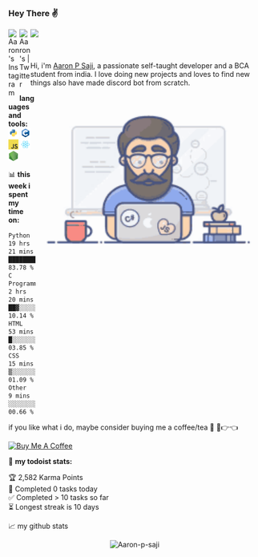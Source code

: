 ### Hey There ✌️
<a href="https://www.instagram.com/gtx_cosmic/">
  <img align="left" alt="Aaron's Instagram" width="22px" src="https://raw.githubusercontent.com/hussainweb/hussainweb/main/icons/instagram.png" />
</a>
<a href="https://twitter.com/aaronpsaji1">
  <img align="left" alt="Aaron's | Twitter" width="22px" src="https://raw.githubusercontent.com/peterthehan/peterthehan/master/assets/twitter.svg" />
</a>

![](https://visitor-badge.glitch.me/badge?page_id=Aaron-p-saji.Aaron-p-saji)

<br />

Hi, i'm [Aaron P Saji](https://www.facebook.com/aaron.saji.94/), a passionate self-taught developer and a BCA student from india. I love doing new projects and loves to find new things also have made discord bot from scratch.

<img align="right" alt="GIF" src="https://raw.githubusercontent.com/Aaron-p-saji/my-gifs/main/programmer.gif?raw=true" width="450" height="320" />
<!--   <img align="right" alt="GIF" src="https://github.com/abhisheknaiidu/abhisheknaiidu/blob/master/code.gif?raw=true" width="500" height="320" /> -->
  

**languages and tools:**  
<code><img height="20" src="https://raw.githubusercontent.com/github/explore/80688e429a7d4ef2fca1e82350fe8e3517d3494d/topics/python/python.png"></code>
<code><img height="20" src="https://raw.githubusercontent.com/github/explore/f3e22f0dca2be955676bc70d6214b95b13354ee8/topics/c/c.png"></code>
<code><img height="20" src="https://raw.githubusercontent.com/github/explore/80688e429a7d4ef2fca1e82350fe8e3517d3494d/topics/javascript/javascript.png"></code>
<code><img height="20" src="https://raw.githubusercontent.com/github/explore/80688e429a7d4ef2fca1e82350fe8e3517d3494d/topics/react/react.png"></code>
<code><img height="20" src="https://raw.githubusercontent.com/github/explore/80688e429a7d4ef2fca1e82350fe8e3517d3494d/topics/nodejs/nodejs.png"></code>

📊 **this week i spent my time on:**
<!--START_SECTION:waka-->

```text
Python          19 hrs 21 mins  █████████████████████░░░░   83.78 %
C Programming   2 hrs 20 mins   ██▓░░░░░░░░░░░░░░░░░░░░░░   10.14 %
HTML            53 mins         █░░░░░░░░░░░░░░░░░░░░░░░░   03.85 %
CSS             15 mins         ▒░░░░░░░░░░░░░░░░░░░░░░░░   01.09 %
Other           9 mins          ░░░░░░░░░░░░░░░░░░░░░░░░░   00.66 %
```

<!--END_SECTION:waka-->

if you like what i do, maybe consider buying me a coffee/tea 🍵 🥺👉👈

<a href="https://www.buymeacoffee.com/aaronp.saji" target="_blank"><img src="https://cdn.buymeacoffee.com/buttons/v2/default-red.png" alt="Buy Me A Coffee" width="150" ></a>

🚧 **my todoist stats:**
<!-- TODO-IST:START -->
🏆  2,582 Karma Points           
🌸  Completed 0 tasks today           
✅  Completed > 10 tasks so far           
⏳  Longest streak is 10 days
<!-- TODO-IST:END -->


📈 my github stats

<p align="center"> <img src="https://github-readme-stats.vercel.app/api?username=Aaron-p-saji&show_icons=true&theme=gotham" alt="Aaron-p-saji" />
  <script data-name="BMC-Widget" data-cfasync="false" src="https://cdnjs.buymeacoffee.com/1.0.0/widget.prod.min.js" data-id="aaronp.saji" data-description="Support me on Buy me a coffee!" data-message="" data-color="#5F7FFF" data-position="Right" data-x_margin="18" data-y_margin="18"></script>



